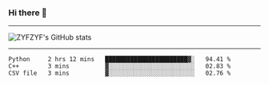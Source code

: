 ### Hi there 👋

-------

<!--

- 🔭 I’m currently working on ...
- 🌱 I’m currently learning Rust
- 👯 I’m looking to collaborate on ...
- 🤔 I’m looking for help with ...
- 💬 Ask me about ...
- 📫 How to reach me: ...
- 😄 Pronouns: ...
- ⚡ Fun fact: ...

-------
-->

![ZYFZYF's GitHub stats](https://github-readme-stats.vercel.app/api?username=ZYFZYF)


-------

<!--START_SECTION:waka-->

```text
Python     2 hrs 12 mins   ███████████████████████▓░   94.41 %
C++        3 mins          ▓░░░░░░░░░░░░░░░░░░░░░░░░   02.83 %
CSV file   3 mins          ▓░░░░░░░░░░░░░░░░░░░░░░░░   02.76 %
```

<!--END_SECTION:waka-->


